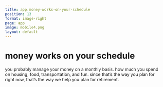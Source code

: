 ```yaml
---
title: app.money-works-on-your-schedule
position: 13
format: image-right
page: app
image: mobile4.png
layout: default
---
```


# money works on your schedule
you probably manage your money on a monthly basis. how much you spend on housing, food, transportation, 
and fun. since that’s the way you plan for right now, that’s the way we help you plan for retirement.